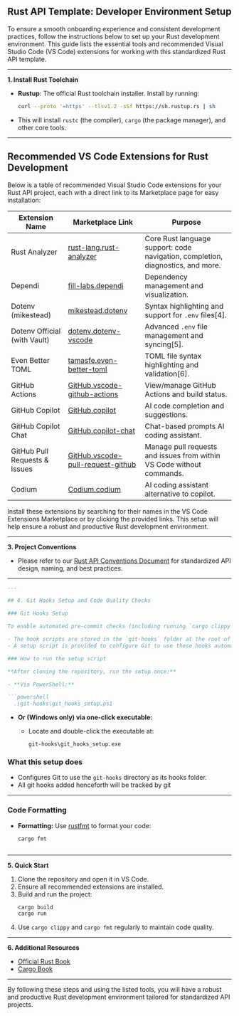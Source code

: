 ## Rust API Template: Developer Environment Setup

To ensure a smooth onboarding experience and consistent development practices, follow the instructions below to set up your Rust development environment. This guide lists the essential tools and recommended Visual Studio Code (VS Code) extensions for working with this standardized Rust API template.

---

**1. Install Rust Toolchain**

- **Rustup**: The official Rust toolchain installer.
  Install by running:
  ```sh
  curl --proto '=https' --tlsv1.2 -sSf https://sh.rustup.rs | sh
  ```
- This will install `rustc` (the compiler), `cargo` (the package manager), and other core tools.

---

## Recommended VS Code Extensions for Rust Development

Below is a table of recommended Visual Studio Code extensions for your Rust API project, each with a direct link to its Marketplace page for easy installation:

| Extension Name                           | Marketplace Link                                                                                      | Purpose                                                                                 |
|------------------------------------------|------------------------------------------------------------------------------------------------------|-----------------------------------------------------------------------------------------|
| Rust Analyzer                           | [rust-lang.rust-analyzer](https://marketplace.visualstudio.com/items?itemName=rust-lang.rust-analyzer)         | Core Rust language support: code navigation, completion, diagnostics, and more. |
| Dependi                                 | [fill-labs.dependi](https://marketplace.visualstudio.com/items?itemName=fill-labs.dependi)                     | Dependency management and visualization.                                                |
| Dotenv (mikestead)                      | [mikestead.dotenv](https://marketplace.visualstudio.com/items?itemName=mikestead.dotenv)                       | Syntax highlighting and support for `.env` files[4].                                    |
| Dotenv Official (with Vault)             | [dotenv.dotenv-vscode](https://marketplace.visualstudio.com/items?itemName=dotenv.dotenv-vscode)                | Advanced `.env` file management and syncing[5].                                         |
| Even Better TOML                        | [tamasfe.even-better-toml](https://marketplace.visualstudio.com/items?itemName=tamasfe.even-better-toml)        | TOML file syntax highlighting and validation[6].                                        |
| GitHub Actions                          | [GitHub.vscode-github-actions](https://marketplace.visualstudio.com/items?itemName=GitHub.vscode-github-actions)| View/manage GitHub Actions and build status.                                            |
| GitHub Copilot                          | [GitHub.copilot](https://marketplace.visualstudio.com/items?itemName=GitHub.copilot)                            | AI code completion and suggestions.                                             |
| GitHub Copilot Chat                     | [GitHub.copilot-chat](https://marketplace.visualstudio.com/items?itemName=GitHub.copilot-chat)                  | Chat-based prompts AI coding assistant.                                                         |
| GitHub Pull Requests & Issues            | [GitHub.vscode-pull-request-github](https://marketplace.visualstudio.com/items?itemName=GitHub.vscode-pull-request-github) | Manage pull requests and issues from within VS Code without commands.                                    |
| Codium                                   | [Codium.codium](https://marketplace.visualstudio.com/items?itemName=Codium.codium)                              | AI coding assistant alternative to copilot.                                                    |

Install these extensions by searching for their names in the VS Code Extensions Marketplace or by clicking the provided links. This setup will help ensure a robust and productive Rust development environment.

---

**3. Project Conventions**

- Please refer to our [Rust API Conventions Document](https://intelliconnectq.sharepoint.com/:w:/r/sites/TechnologyTeam/_layouts/15/Doc2.aspx?action=edit&sourcedoc=%7B688095ad-7aec-46c5-b894-6c6cfce210f2%7D&wdOrigin=TEAMS-MAGLEV.teamsSdk_ns.rwc&wdExp=TEAMS-TREATMENT&wdhostclicktime=1696314299612&web=1) for standardized API design, naming, and best practices.

---

````markdown
---

## 4. Git Hooks Setup and Code Quality Checks

### Git Hooks Setup

To enable automated pre-commit checks (including running `cargo clippy`), you need to set up Git hooks:

- The hook scripts are stored in the `git-hooks` folder at the root of the repo.
- A setup script is provided to configure Git to use these hooks automatically.

### How to run the setup script

**After cloning the repository, run the setup once:**

- **Via PowerShell:**

```powershell
  .\git-hooks\git_hooks_setup.ps1
````

* **Or (Windows only) via one-click executable:**

  * Locate and double-click the executable at:

    ```
    git-hooks\git_hooks_setup.exe
    ```

### What this setup does

* Configures Git to use the `git-hooks` directory as its hooks folder.
* All git hooks added henceforth will be tracked by git

---

### Code Formatting

* **Formatting:**
  Use [rustfmt](https://github.com/rust-lang/rustfmt) to format your code:

  ```sh
  cargo fmt
  ```


```
```


---

**5. Quick Start**

1. Clone the repository and open it in VS Code.
2. Ensure all recommended extensions are installed.
3. Build and run the project:
   ```sh
   cargo build
   cargo run
   ```
4. Use `cargo clippy` and `cargo fmt` regularly to maintain code quality.

---

**6. Additional Resources**

- [Official Rust Book](https://doc.rust-lang.org/book/)
- [Cargo Book](https://doc.rust-lang.org/cargo/)

---

By following these steps and using the listed tools, you will have a robust and productive Rust development environment tailored for standardized API projects.
